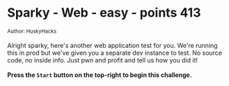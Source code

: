 # Sparky - Web - easy - points 413


 <small>Author: HuskyHacks</small><br><br>Alright sparky, here's another web application test for you. We're running this in prod but we've given you a separate dev instance to test. No source code, no inside info. Just pwn and profit and tell us how you did it!
<br><br>
<b>Press the <code>Start</code> button on the top-right to begin this challenge.</b>

